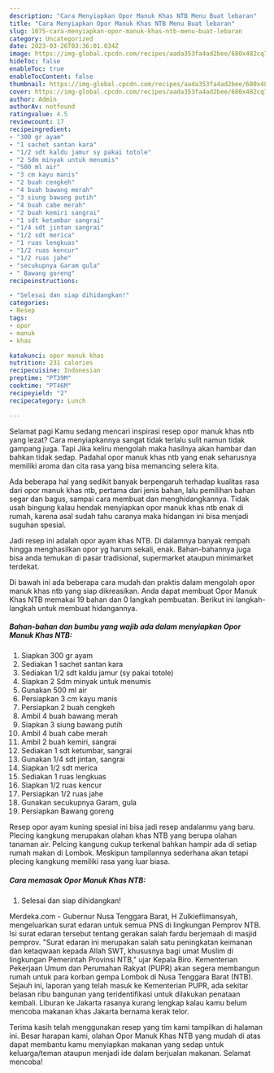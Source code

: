 ```yaml
---
description: "Cara Menyiapkan Opor Manuk Khas NTB Menu Buat lebaran"
title: "Cara Menyiapkan Opor Manuk Khas NTB Menu Buat lebaran"
slug: 1075-cara-menyiapkan-opor-manuk-khas-ntb-menu-buat-lebaran
category: Uncategorized
date: 2023-03-26T03:36:01.034Z
image: https://img-global.cpcdn.com/recipes/aada353fa4ad2bee/680x482cq70/opor-manuk-khas-ntb-foto-resep-utama.jpg
hideToc: false
enableToc: true
enableTocContent: false
thumbnail: https://img-global.cpcdn.com/recipes/aada353fa4ad2bee/680x482cq70/opor-manuk-khas-ntb-foto-resep-utama.jpg
cover: https://img-global.cpcdn.com/recipes/aada353fa4ad2bee/680x482cq70/opor-manuk-khas-ntb-foto-resep-utama.jpg
author: Admin
authorAv: notfound
ratingvalue: 4.5
reviewcount: 17
recipeingredient:
- "300 gr ayam"
- "1 sachet santan kara"
- "1/2 sdt kaldu jamur sy pakai totole"
- "2 Sdm minyak untuk menumis"
- "500 ml air"
- "3 cm kayu manis"
- "2 buah cengkeh"
- "4 buah bawang merah"
- "3 siung bawang putih"
- "4 buah cabe merah"
- "2 buah kemiri sangrai"
- "1 sdt ketumbar sangrai"
- "1/4 sdt jintan sangrai"
- "1/2 sdt merica"
- "1 ruas lengkuas"
- "1/2 ruas kencur"
- "1/2 ruas jahe"
- "secukupnya Garam gula"
- " Bawang goreng"
recipeinstructions:

- "Selesai dan siap dihidangkan!"
categories:
- Resep
tags:
- opor
- manuk
- khas

katakunci: opor manuk khas 
nutrition: 231 calories
recipecuisine: Indonesian
preptime: "PT39M"
cooktime: "PT46M"
recipeyield: "2"
recipecategory: Lunch

---
```



Selamat pagi Kamu sedang mencari inspirasi resep opor manuk khas ntb yang lezat? Cara menyiapkannya sangat tidak terlalu sulit namun tidak gampang juga. Tapi Jika keliru mengolah maka hasilnya akan hambar dan bahkan tidak sedap. Padahal opor manuk khas ntb yang enak seharusnya memiliki aroma dan cita rasa yang bisa memancing selera kita.


Ada beberapa hal yang sedikit banyak berpengaruh terhadap kualitas rasa dari opor manuk khas ntb, pertama dari jenis bahan, lalu pemilihan bahan segar dan bagus, sampai cara membuat dan menghidangkannya. Tidak usah bingung kalau hendak menyiapkan opor manuk khas ntb enak di rumah, karena asal sudah tahu caranya maka hidangan ini bisa menjadi suguhan spesial.

Jadi resep ini adalah opor ayam khas NTB. Di dalamnya banyak rempah hingga menghasilkan opor yg harum sekali, enak. Bahan-bahannya juga bisa anda temukan di pasar tradisional, supermarket ataupun minimarket terdekat.


Di bawah ini ada beberapa cara mudah dan praktis dalam mengolah opor manuk khas ntb yang siap dikreasikan. Anda dapat membuat Opor Manuk Khas NTB memakai 19 bahan dan 0 langkah pembuatan. Berikut ini langkah-langkah untuk membuat hidangannya.

<!--inarticleads1-->

##### Bahan-bahan dan bumbu yang wajib ada dalam menyiapkan Opor Manuk Khas NTB:

1. Siapkan 300 gr ayam
1. Sediakan 1 sachet santan kara
1. Sediakan 1/2 sdt kaldu jamur (sy pakai totole)
1. Siapkan 2 Sdm minyak untuk menumis
1. Gunakan 500 ml air
1. Persiapkan 3 cm kayu manis
1. Persiapkan 2 buah cengkeh
1. Ambil 4 buah bawang merah
1. Siapkan 3 siung bawang putih
1. Ambil 4 buah cabe merah
1. Ambil 2 buah kemiri, sangrai
1. Sediakan 1 sdt ketumbar, sangrai
1. Gunakan 1/4 sdt jintan, sangrai
1. Siapkan 1/2 sdt merica
1. Sediakan 1 ruas lengkuas
1. Siapkan 1/2 ruas kencur
1. Persiapkan 1/2 ruas jahe
1. Gunakan secukupnya Garam, gula
1. Persiapkan  Bawang goreng


Resep opor ayam kuning spesial ini bisa jadi resep andalanmu yang baru. Plecing kangkung merupakan olahan khas NTB yang berupa olahan tanaman air. Pelcing kangung cukup terkenal bahkan hampir ada di setiap rumah makan di Lombok. Meskipun tampilannya sederhana akan tetapi plecing kangkung memiliki rasa yang luar biasa. 

<!--inarticleads2-->

##### Cara memasak Opor Manuk Khas NTB:


1. Selesai dan siap dihidangkan!

Merdeka.com - Gubernur Nusa Tenggara Barat, H Zulkieflimansyah, mengeluarkan surat edaran untuk semua PNS di lingkungan Pemprov NTB. Isi surat edaran tersebut tentang gerakan salah fardu berjemaah di masjid pemprov. &#34;Surat edaran ini merupakan salah satu peningkatan keimanan dan ketaqwaan kepada Allah SWT, khususnya bagi umat Muslim di lingkungan Pemerintah Provinsi NTB,&#34; ujar Kepala Biro. Kementerian Pekerjaan Umum dan Perumahan Rakyat (PUPR) akan segera membangun rumah untuk para korban gempa Lombok di Nusa Tenggara Barat (NTB). Sejauh ini, laporan yang telah masuk ke Kementerian PUPR, ada sekitar belasan ribu bangunan yang teridentifikasi untuk dilakukan penataan kembali. Liburan ke Jakarta rasanya kurang lengkap kalau kamu belum mencoba makanan khas Jakarta bernama kerak telor. 

Terima kasih telah menggunakan resep yang tim kami tampilkan di halaman ini. Besar harapan kami, olahan Opor Manuk Khas NTB yang mudah di atas dapat membantu kamu menyiapkan makanan yang sedap untuk keluarga/teman ataupun menjadi ide dalam berjualan makanan. Selamat mencoba!
